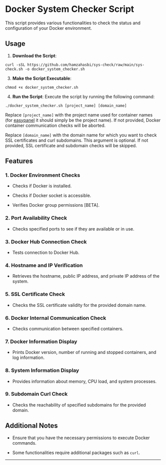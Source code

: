 


#  Docker System Checker Script



This script provides various functionalities to check the status and configuration of your Docker environment.



##  Usage



1.  **Download the Script**:

`curl -sSL https://github.com/hamzahasbi/sys-check/raw/main/sys-check.sh -o docker_system_checker.sh`



3.  **Make the Script Executable**:

`chmod +x docker_system_checker.sh`



4.  **Run the Script**: Execute the script by running the following command:

`./docker_system_checker.sh [project_name] [domain_name]`



Replace `[project_name]` with the project name used for container names (for [easypanel](https://easypanel.io/) it should simply be the project name). If not provided, Docker container communication checks will be aborted.



Replace `[domain_name]` with the domain name for which you want to check SSL certificates and curl subdomains. This argument is optional. If not provided, SSL certificate and subdomain checks will be skipped.




##  Features



###  1. Docker Environment Checks



-  Checks if Docker is installed.

-  Checks if Docker socket is accessible.

-  Verifies Docker group permissions [BETA].



###  2. Port Availability Check



-  Checks specified ports to see if they are available or in use.



###  3. Docker Hub Connection Check



-  Tests connection to Docker Hub.



###  4. Hostname and IP Verification



-  Retrieves the hostname, public IP address, and private IP address of the system.



###  5. SSL Certificate Check



-  Checks the SSL certificate validity for the provided domain name.



###  6. Docker Internal Communication Check



-  Checks communication between specified containers.



###  7. Docker Information Display



-  Prints Docker version, number of running and stopped containers, and log information.



###  8. System Information Display



-  Provides information about memory, CPU load, and system processes.



###  9. Subdomain Curl Check



-  Checks the reachability of specified subdomains for the provided domain.



##  Additional Notes



-  Ensure that you have the necessary permissions to execute Docker commands.

-  Some functionalities require additional packages such as `curl`.

----------

